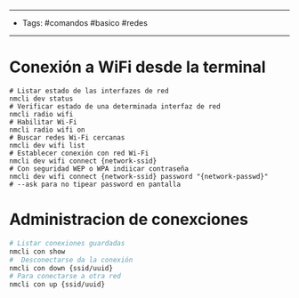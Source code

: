 ----
- Tags: #comandos #basico #redes
---
# Conexión a WiFi desde la terminal 

```shell
# Listar estado de las interfazes de red
nmcli dev status 
# Verificar estado de una determinada interfaz de red
nmcli radio wifi 
# Habilitar Wi-Fi
nmcli radio wifi on
# Buscar redes Wi-Fi cercanas
nmcli dev wifi list
# Establecer conexión con red Wi-Fi
nmcli dev wifi connect {network-ssid}
# Con seguridad WEP o WPA indiicar contraseña
nmcli dev wifi connect {network-ssid} password "{network-passwd}"
# --ask para no tipear password en pantalla
``` 
# Administracion de conexciones

 ```bash
 # Listar conexiones guardadas
 nmcli con show
 #  Desconectarse da la conexión
 nmcli con down {ssid/uuid}
 # Para conectarse a otra red
 nmcli con up {ssid/uuid} 
```